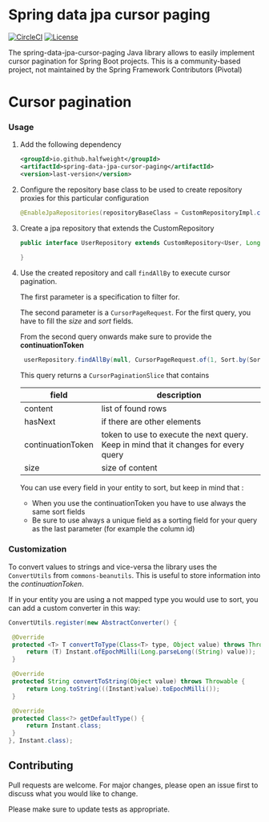 # Spring data jpa cursor paging

[![CircleCI](https://circleci.com/gh/HalfWeight/spring-data-jpa-cursor-paging/tree/master.svg?style=shield)](https://circleci.com/gh/HalfWeight/spring-data-jpa-cursor-paging/tree/master)
[![License](https://img.shields.io/badge/license-MIT-green)](https://choosealicense.com/licenses/mit/)

The spring-data-jpa-cursor-paging Java library allows to easily implement cursor pagination for Spring Boot projects.
This is a community-based project, not maintained by the Spring Framework Contributors (Pivotal)

# Cursor pagination

### Usage

1. Add the following dependency

   ```xml
   <groupId>io.github.halfweight</groupId>
   <artifactId>spring-data-jpa-cursor-paging</artifactId>
   <version>last-version</version>
   ```

2. Configure the repository base class to be used to create repository proxies for this particular configuration

   ```java
   @EnableJpaRepositories(repositoryBaseClass = CustomRepositoryImpl.class)
   ```

3. Create a jpa repository that extends the CustomRepository

   ```java
   public interface UserRepository extends CustomRepository<User, Long> {

   }
   ```
4. Use the created repository and call `findAllBy` to execute cursor pagination.
   
   The first parameter is a specification to filter for. 
   
   The second parameter is a `CursorPageRequest`. For the first query, you have to fill the _size_ and _sort_ fields.

   From the second query onwards make sure to provide the **continuationToken**

   ```java
    userRepository.findAllBy(null, CursorPageRequest.of(1, Sort.by(Sort.Order.desc("id"))))
   ```

   This query returns a `CursorPaginationSlice` that contains

   | field             | description                                                                          |
   |-------------------|--------------------------------------------------------------------------------------|
   | content           | list of found rows                                                                   |
   | hasNext           | if there are other elements                                                          |
   | continuationToken | token to use to execute the next query. Keep in mind that it changes for every query |
   | size              | size of content                                                                      |


   You can use every field in your entity to sort, but keep in mind that :
   - When you use the continuationToken you have to use always the same sort fields
   - Be sure to use always a unique field as a sorting field for your query as the last parameter (for example the column id)


   
### Customization

To convert values to strings and vice-versa the library uses the `ConvertUtils` from `commons-beanutils`. This is useful
to store information into the *continuationToken*.

If in your entity you are using a not mapped type you would use to sort, you can add a custom converter in this way:

   ```java
ConvertUtils.register(new AbstractConverter() {

    @Override
    protected <T> T convertToType(Class<T> type, Object value) throws Throwable {
        return (T) Instant.ofEpochMilli(Long.parseLong((String) value));
    }

    @Override
    protected String convertToString(Object value) throws Throwable {
        return Long.toString(((Instant)value).toEpochMilli());
    }

    @Override
    protected Class<?> getDefaultType() {
        return Instant.class;
    }
}, Instant.class);
   ```

## Contributing

Pull requests are welcome. For major changes, please open an issue first to discuss what you would like to change.

Please make sure to update tests as appropriate.
